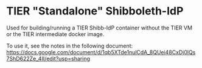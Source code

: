 # TIER "Standalone" Shibboleth-IdP
Used for building/running a TIER Shibb-IdP container without the TIER VM or the TIER intermediate docker image.

To use it, see the notes in the following document:
https://docs.google.com/document/d/1qb5XTde1nulCdA_8QUei48CxDj0lQs7ShD622Ze_4II/edit?usp=sharing


